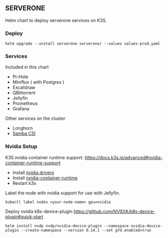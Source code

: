 ## SERVERONE
Helm chart to deploy serverone services on K3S.

### Deploy
```
helm upgrade --install serverone serverone/ --values values-prod.yaml
```
### Services
Included in this chart
- Pi-Hole
- Miniflux ( with Postgres )
- Excalidraw
- QBittorrent
- Jellyfin
- Prometheus
- Grafana

Other services on the cluster
- Longhorn
- [Samba CSI](https://github.com/kubernetes-csi/csi-driver-smb)

### Nvidia Setup
K3S nvidia container runtime support. https://docs.k3s.io/advanced#nvidia-container-runtime-support
- Install [nvidia drivers](https://wiki.debian.org/NvidiaGraphicsDrivers)
- Install [nvidia-container-runtime](https://docs.nvidia.com/datacenter/cloud-native/container-toolkit/latest/install-guide.html)
- Restart k3s

Label the node with nvidia support for use with Jellyfin.
```
kubectl label nodes <your-node-name> gpu=nvidia
```
Deploy nvidia k8s-device-plugin
https://github.com/NVIDIA/k8s-device-plugin#quick-start

```
helm install nvdp nvdp/nvidia-device-plugin --namespace nvidia-device-plugin --create-namespace --version 0.14.1 --set gfd.enabled=true
```
